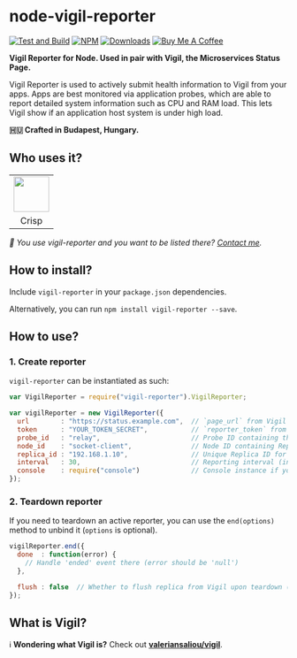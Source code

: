 # node-vigil-reporter

[![Test and Build](https://github.com/valeriansaliou/node-vigil-reporter/workflows/Test%20and%20Build/badge.svg?branch=master)](https://github.com/valeriansaliou/node-vigil-reporter/actions?query=workflow%3A%22Test+and+Build%22) [![NPM](https://img.shields.io/npm/v/vigil-reporter.svg)](https://www.npmjs.com/package/vigil-reporter) [![Downloads](https://img.shields.io/npm/dt/vigil-reporter.svg)](https://www.npmjs.com/package/vigil-reporter) [![Buy Me A Coffee](https://img.shields.io/badge/buy%20me%20a%20coffee-donate-yellow.svg)](https://www.buymeacoffee.com/valeriansaliou)

**Vigil Reporter for Node. Used in pair with Vigil, the Microservices Status Page.**

Vigil Reporter is used to actively submit health information to Vigil from your apps. Apps are best monitored via application probes, which are able to report detailed system information such as CPU and RAM load. This lets Vigil show if an application host system is under high load.

**🇭🇺 Crafted in Budapest, Hungary.**

## Who uses it?

<table>
<tr>
<td align="center"><a href="https://crisp.chat/"><img src="https://valeriansaliou.github.io/node-vigil-reporter/images/crisp.png" width="64" /></a></td>
</tr>
<tr>
<td align="center">Crisp</td>
</tr>
</table>

_👋 You use vigil-reporter and you want to be listed there? [Contact me](https://valeriansaliou.name/)._

## How to install?

Include `vigil-reporter` in your `package.json` dependencies.

Alternatively, you can run `npm install vigil-reporter --save`.

## How to use?

### 1. Create reporter

`vigil-reporter` can be instantiated as such:

```javascript
var VigilReporter = require("vigil-reporter").VigilReporter;

var vigilReporter = new VigilReporter({
  url        : "https://status.example.com",  // `page_url` from Vigil `config.cfg`
  token      : "YOUR_TOKEN_SECRET",           // `reporter_token` from Vigil `config.cfg`
  probe_id   : "relay",                       // Probe ID containing the parent Node for Replica
  node_id    : "socket-client",               // Node ID containing Replica
  replica_id : "192.168.1.10",                // Unique Replica ID for instance (ie. your IP on the LAN)
  interval   : 30,                            // Reporting interval (in seconds; defaults to 30 seconds if not set)
  console    : require("console")             // Console instance if you need to debug issues
});
```

### 2. Teardown reporter

If you need to teardown an active reporter, you can use the `end(options)` method to unbind it (`options` is optional).

```javascript
vigilReporter.end({
  done  : function(error) {
    // Handle 'ended' event there (error should be 'null')
  },

  flush : false  // Whether to flush replica from Vigil upon teardown (boolean; defaults to 'false' if not set)
});
```

## What is Vigil?

ℹ️ **Wondering what Vigil is?** Check out **[valeriansaliou/vigil](https://github.com/valeriansaliou/vigil)**.
